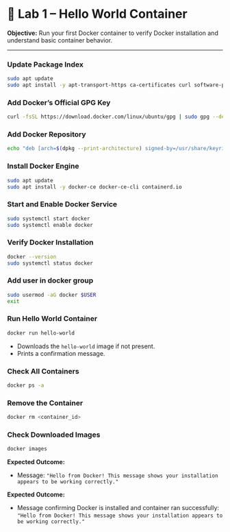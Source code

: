 # 🐳 Lab 1 – Hello World Container

**Objective:** Run your first Docker container to verify Docker installation and understand basic container behavior.

---

### Update Package Index

```bash
sudo apt update
sudo apt install -y apt-transport-https ca-certificates curl software-properties-common gnupg lsb-release
```

### Add Docker’s Official GPG Key

```bash
curl -fsSL https://download.docker.com/linux/ubuntu/gpg | sudo gpg --dearmor -o /usr/share/keyrings/docker-archive-keyring.gpg
```

### Add Docker Repository

```bash
echo "deb [arch=$(dpkg --print-architecture) signed-by=/usr/share/keyrings/docker-archive-keyring.gpg] https://download.docker.com/linux/ubuntu $(lsb_release -cs) stable" | sudo tee /etc/apt/sources.list.d/docker.list > /dev/null
```

### Install Docker Engine

```bash
sudo apt update
sudo apt install -y docker-ce docker-ce-cli containerd.io
```

### Start and Enable Docker Service

```bash
sudo systemctl start docker
sudo systemctl enable docker
```

### Verify Docker Installation

```bash
docker --version
sudo systemctl status docker
```
### Add user in docker group
```bash
sudo usermod -aG docker $USER
exit
```

### Run Hello World Container

```bash
docker run hello-world
```

* Downloads the `hello-world` image if not present.
* Prints a confirmation message.

### Check All Containers

```bash
docker ps -a
```

### Remove the Container

```bash
docker rm <container_id>
```

### Check Downloaded Images

```bash
docker images
```

**Expected Outcome:**

* Message: `"Hello from Docker! This message shows your installation appears to be working correctly."`


**Expected Outcome:**

* Message confirming Docker is installed and container ran successfully:
  `"Hello from Docker! This message shows your installation appears to be working correctly."`
